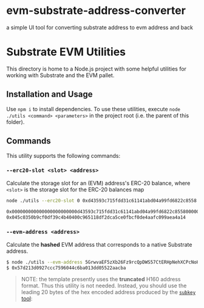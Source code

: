 # evm-substrate-address-converter
 a simple UI tool for converting substrate address to evm address and back

# Substrate EVM Utilities

This directory is home to a Node.js project with some helpful utilities for working with Substrate
and the EVM pallet.

## Installation and Usage

Use `npm i` to install dependencies. To use these utilities, execute
`node ./utils <command> <parameters>` in the project root (i.e. the parent of this folder).

## Commands

This utility supports the following commands:

### `--erc20-slot <slot> <address>`

Calculate the storage slot for an (EVM) address's ERC-20 balance, where `<slot>` is the storage slot
for the ERC-20 balances map

```bash
node ./utils --erc20-slot 0 0xd43593c715fdd31c61141abd04a99fd6822c8558

0x000000000000000000000000d43593c715fdd31c61141abd04a99fd6822c85580000000000000000000000000000000000000000000000000000000000000000
0x045c0350b9cf0df39c4b40400c965118df2dca5ce0fbcf0de4aafc099aea4a14
```

### `--evm-address <address>`

Calculate the **hashed** EVM address that corresponds to a native Substrate address.

```bash
$ node ./utils --evm-address 5GrwvaEF5zXb26Fz9rcQpDWS57CtERHpNehXCPcNoHGKutQY
$ 0x57d213d0927ccc7596044c6ba013dd05522aacba
```

> NOTE: the template presently uses the **truncated** H160 address format. Thus this utility is not
> needed. Instead, you should use the leading 20 bytes of the hex encoded address produced by the
> [`subkey` tool](https://docs.substrate.io/v3/tools/subkey):
